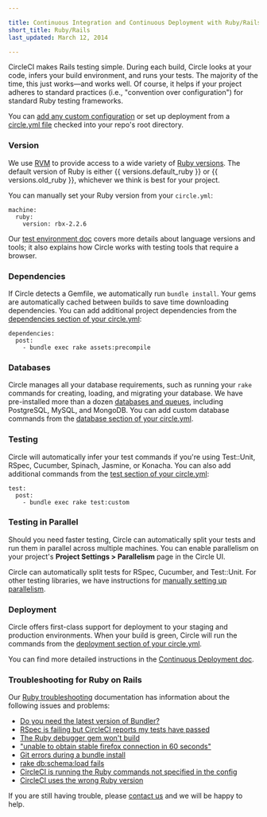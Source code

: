 ```yaml
---

title: Continuous Integration and Continuous Deployment with Ruby/Rails
short_title: Ruby/Rails
last_updated: March 12, 2014

---
```


CircleCI makes Rails testing simple. During each build, Circle looks at your code,
infers your build environment, and runs your tests.
The majority of the time, this just works&mdash;and works well.
Of course, it helps if your project adheres to standard practices
(i.e., "convention over configuration") for standard Ruby testing frameworks.

You can [add any custom configuration](/docs/configuration)
or set up deployment from a [circle.yml file](/docs/config-sample)
checked into your repo's root directory.

### Version

We use [RVM](https://rvm.io/) to provide access to a wide variety of
[Ruby versions](/docs/environment#languages).
The default version of Ruby is either
{{ versions.default_ruby }} or {{ versions.old_ruby }},
whichever we think is best for your project.

You can manually set your Ruby version from your `circle.yml`:

```
machine:
  ruby:
    version: rbx-2.2.6
```

Our [test environment doc](/docs/environment)
covers more details about language versions and tools; it also explains how Circle
works with testing tools that require a browser.

### Dependencies

If Circle detects a Gemfile, we automatically run `bundle install`. Your
gems are automatically cached between builds to save time downloading dependencies.
You can add additional project dependencies from the
[dependencies section of your circle.yml](/docs/configuration#dependencies):

```
dependencies:
  post:
    - bundle exec rake assets:precompile
```

### Databases

Circle manages all your database requirements,
such as running your `rake` commands for creating, loading,
and migrating your database.
We have pre-installed more than a dozen
[databases and queues](/docs/environment#databases),
including PostgreSQL, MySQL, and MongoDB.
You can add custom database commands from the
[database section of your circle.yml](/docs/configuration#database).

### Testing

Circle will automatically infer your test commands if you're
using Test::Unit, RSpec, Cucumber, Spinach, Jasmine, or Konacha.
You can also add additional commands from the
[test section of your circle.yml](/docs/configuration#test):

```
test:
  post:
    - bundle exec rake test:custom
```

### Testing in Parallel

Should you need faster testing, Circle can automatically split your
tests and run them in parallel across multiple machines.
You can enable parallelism on your project's **Project Settings > Parallelism**
page in the Circle UI.

Circle can automatically split tests for RSpec, Cucumber, and Test::Unit.
For other testing libraries, we have instructions for [manually setting up parallelism](/docs/parallel-manual-setup).

### Deployment

Circle offers first-class support for deployment to your staging and production environments.
When your build is green, Circle will run the commands from the
[deployment section of your circle.yml](/docs/configuration#deployment).

You can find more detailed instructions in the
[Continuous Deployment doc](/docs/introduction-to-continuous-deployment).

### Troubleshooting for Ruby on Rails

Our [Ruby troubleshooting](/docs/troubleshooting-ruby)
documentation has information about the following issues and problems:

*   [Do you need the latest version of Bundler?](/docs/bundler-latest)
*   [RSpec is failing but CircleCI reports my tests have passed](/docs/rspec-exit-codes)
*   [The Ruby debugger gem won't build](/docs/ruby-debugger-problems)
*   ["unable to obtain stable firefox connection in 60 seconds"](/docs/capybara-timeout)
*   [Git errors during a bundle install](/docs/git-bundle-install)
*   [rake db:schema:load fails](/docs/ruby-exception-during-schema-load)
*   [CircleCI is running the Ruby commands not specified in the config](/docs/not-specified-ruby-commands)
*   [CircleCI uses the wrong Ruby
    version](/docs/unrecognized-ruby-version)

If you are still having trouble, please [contact us](mailto:sayhi@circleci.com)
and we will be happy to help.
